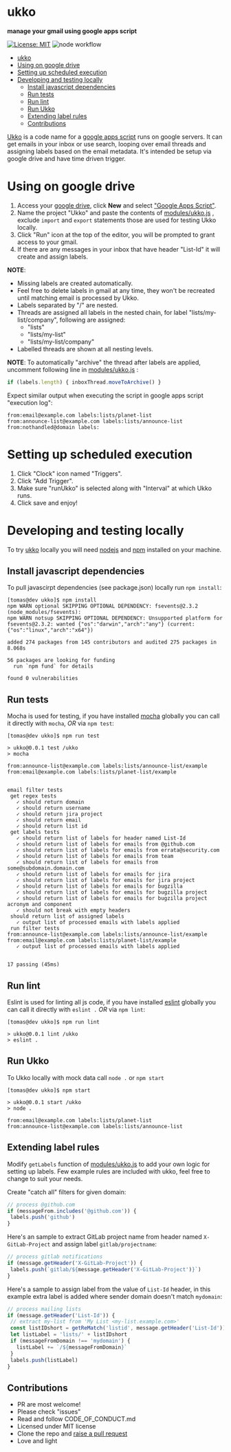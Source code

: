 # ukko

**manage your gmail using google apps script**

[![License: MIT](https://img.shields.io/badge/License-MIT-yellow.svg)](https://opensource.org/licenses/MIT) ![node workflow](https://github.com/T0MASD/ukko/actions/workflows/node.js.yml/badge.svg)


- [ukko](#ukko)
- [Using on google drive](#using-on-google-drive)
- [Setting up scheduled execution](#setting-up-scheduled-execution)
- [Developing and testing locally](#developing-and-testing-locally)
  - [Install javascript dependencies](#install-javascript-dependencies)
  - [Run tests](#run-tests)
  - [Run lint](#run-lint)
  - [Run Ukko](#run-ukko)
  - [Extending label rules](#extending-label-rules)
  - [Contributions](#contributions)

[Ukko](https://en.wikipedia.org/wiki/Ukko) is a code name for a [google apps script](https://developers.google.com/apps-script) runs on google servers. It can get emails in your inbox or use search, looping over email threads and assigning labels based on the email metadata. It's intended be setup via google drive and have time driven trigger.

# Using on google drive
1. Access your [google drive](https://en.wikipedia.org/wiki/Ukko), click **New** and select ["Google Apps Script"](https://script.google.com/create).
2. Name the project "Ukko" and paste the contents of [modules/ukko.js](https://github.com/T0MASD/ukko/blob/main/modules/ukko.js) , exclude `import` and `export` statements those are used for testing Ukko locally.
3. Click "Run" icon at the top of the editor, you will be prompted to grant access to your gmail.
4. If there are any messages in your inbox that have header "List-Id" it will create and assign labels.

**NOTE**: 
- Missing labels are created automatically.
- Feel free to delete labels in gmail at any time, they won't be recreated until matching email is processed by Ukko.
- Labels separated by "/" are nested.
- Threads are assigned all labels in the nested chain, for label "lists/my-list/company", following are assigned:
  - "lists"
  - "lists/my-list"
  - "lists/my-list/company" 
- Labelled threads are shown at all nesting levels.

**NOTE**: To automatically "archive" the thread after labels are applied, uncomment following line in [modules/ukko.js](https://github.com/T0MASD/ukko/blob/main/modules/ukko.js) :
```javascript
if (labels.length) { inboxThread.moveToArchive() }
```
Expect similar output when executing the script in google apps script "execution log":
```shell
from:email@example.com labels:lists/planet-list
from:announce-list@example.com labels:lists/announce-list
from:nothandled@domain labels:

```
# Setting up scheduled execution
1. Click "Clock" icon named "Triggers".
2. Click "Add Trigger".
3. Make sure "runUkko" is selected along with "Interval" at which Ukko runs.
4. Click save and enjoy!

# Developing and testing locally
To try [ukko](https://github.com/T0MASD/ukko) locally you will need [nodejs](https://nodejs.org/en/) and [npm](https://www.npmjs.com/) installed on your machine.
## Install javascript dependencies
To pull javascirpt dependencies (see package.json) locally run `npm install`:
```shell
[tomas@dev ukko]$ npm install
npm WARN optional SKIPPING OPTIONAL DEPENDENCY: fsevents@2.3.2 (node_modules/fsevents):
npm WARN notsup SKIPPING OPTIONAL DEPENDENCY: Unsupported platform for fsevents@2.3.2: wanted {"os":"darwin","arch":"any"} (current: {"os":"linux","arch":"x64"})

added 274 packages from 145 contributors and audited 275 packages in 8.068s

56 packages are looking for funding
  run `npm fund` for details

found 0 vulnerabilities
```

## Run tests
Mocha is used for testing, if you have installed [mocha](https://www.npmjs.com/package/mocha) globally  you can call it directly with `mocha`, *OR* via `npm test`:
```shell
[tomas@dev ukko]$ npm run test

> ukko@0.0.1 test /ukko
> mocha

from:announce-list@example.com labels:lists/announce-list/example
from:email@example.com labels:lists/planet-list/example


email filter tests
 get regex tests
   ✓ should return domain
   ✓ should return username
   ✓ should return jira project
   ✓ should return email
   ✓ should return list id
 get labels tests
   ✓ should return list of labels for header named List-Id
   ✓ should return list of labels for emails from @github.com
   ✓ should return list of labels for emails from errata@security.com
   ✓ should return list of labels for emails from team
   ✓ should return list of labels for emails from some@subdomain.domain.com
   ✓ should return list of labels for emails for jira
   ✓ should return list of labels for emails for jira project
   ✓ should return list of labels for emails for bugzilla
   ✓ should return list of labels for emails for bugzilla project
   ✓ should return list of labels for emails for bugzilla project acronym and component
   ✓ should not break with empty headers
 should return list of assigned labels
   ✓ output list of processed emails with labels applied
 run filter tests
from:announce-list@example.com labels:lists/announce-list/example
from:email@example.com labels:lists/planet-list/example
   ✓ output list of processed emails with labels applied


17 passing (45ms)
```

## Run lint
Eslint is used for linting all js code, if you have installed [eslint](https://eslint.org/) globally you can call it directly with `eslint .` *OR* via `npm lint`:
```shell
[tomas@dev ukko]$ npm run lint

> ukko@0.0.1 lint /ukko
> eslint .
```

## Run Ukko
To Ukko locally with mock data call `node .` or `npm start`
```shell
[tomas@dev ukko]$ npm start

> ukko@0.0.1 start /ukko
> node .

from:email@example.com labels:lists/planet-list
from:announce-list@example.com labels:lists/announce-list
```

## Extending label rules
Modify `getLabels` function of [modules/ukko.js](https://github.com/T0MASD/ukko/blob/main/modules/ukko.js) to add your own logic for setting up labels. Few example rules are included with ukko, feel free to change to suit your needs.

Create "catch all" filters for given domain:
```javascript
// process @github.com
if (messageFrom.includes('@github.com')) {
 labels.push('github')
}
```
Here's an sample to extract GitLab project name from header named `X-GitLab-Project` and assign label `gitlab/projectname`:
```javascript
// process gitlab notifications
if (message.getHeader('X-GitLab-Project')) {
 labels.push(`gitlab/${message.getHeader('X-GitLab-Project')}`)
}
```
Here's a sample to assign label from the value of `List-Id` header, in this example extra label is added where sender domain doesn't match `mydomain`:
```javascript
// process mailing lists
if (message.getHeader('List-Id')) {
 // extract my-list from 'My List <my-list.example.com>'
 const listIDshort = getReMatch('listid', message.getHeader('List-Id'))
 let listLabel = 'lists/' + listIDshort
 if (messageFromDomain !== 'mydomain') {
   listLabel += `/${messageFromDomain}`
 }
 labels.push(listLabel)
}
```
## Contributions

- PR are most welcome!
- Please check "issues"
- Read and follow CODE_OF_CONDUCT.md
- Licensed under MIT license
- Clone the repo and [raise a pull request](https://docs.github.com/en/github/collaborating-with-issues-and-pull-requests/creating-a-pull-request)
- Love and light
